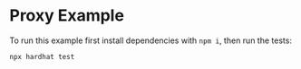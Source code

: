 # Proxy Example

To run this example first install dependencies with `npm i`, then run the tests:

```shell
npx hardhat test
```
